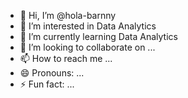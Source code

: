 - 👋 Hi, I’m @hola-barnny
- 👀 I’m interested in Data Analytics
- 🌱 I’m currently learning Data Analytics
- 💞️ I’m looking to collaborate on ...
- 📫 How to reach me ...
- 😄 Pronouns: ...
- ⚡ Fun fact: ...

<!---
hola-barnny/hola-barnny is a ✨ special ✨ repository because its `README.md` (this file) appears on your GitHub profile.
You can click the Preview link to take a look at your changes.
--->
